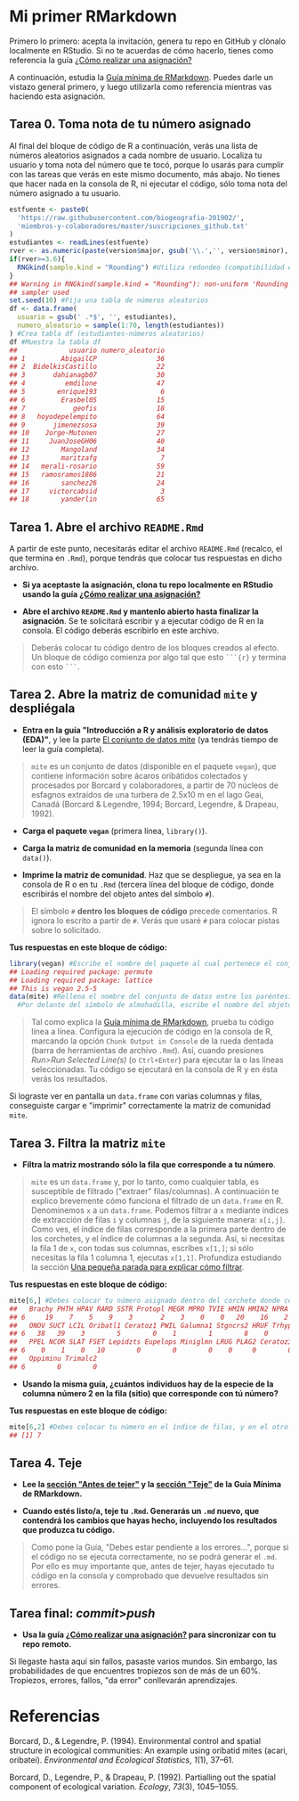 
<!-- Este .md fue generado a partir del .Rmd homónimo. Edítese el .Rmd -->
Mi primer RMarkdown
===================

Primero lo primero: acepta la invitación, genera tu repo en GitHub y clónalo localmente en RStudio. Si no te acuerdas de cómo hacerlo, tienes como referencia la guía [¿Cómo realizar una asignación?](https://github.com/biogeografia-201902/material-de-apoyo/blob/master/ref/como-hacer-una-asignacion.md)

A continuación, estudia la [Guía mínima de RMarkdown](https://github.com/biogeografia-201902/material-de-apoyo/blob/master/ref/guia-minima-de-rmarkdown.md). Puedes darle un vistazo general primero, y luego utilizarla como referencia mientras vas haciendo esta asignación.

Tarea 0. Toma nota de tu número asignado
----------------------------------------

Al final del bloque de código de R a continuación, verás una lista de números aleatorios asignados a cada nombre de usuario. Localiza tu usuario y toma nota del número que te tocó, porque lo usarás para cumplir con las tareas que verás en este mismo documento, más abajo. No tienes que hacer nada en la consola de R, ni ejecutar el código, sólo toma nota del número asignado a tu usuario.

``` r
estfuente <- paste0(
  'https://raw.githubusercontent.com/biogeografia-201902/',
  'miembros-y-colaboradores/master/suscripciones_github.txt'
)
estudiantes <- readLines(estfuente)
rver <- as.numeric(paste(version$major, gsub('\\.','', version$minor), sep = '.'))
if(rver>=3.6){
  RNGkind(sample.kind = "Rounding") #Utiliza redondeo (compatibilidad entre versiones de R)
}
## Warning in RNGkind(sample.kind = "Rounding"): non-uniform 'Rounding'
## sampler used
set.seed(10) #Fija una tabla de números aleatorios
df <- data.frame(
  usuario = gsub(' .*$', '', estudiantes),
  numero_aleatorio = sample(1:70, length(estudiantes))
) #Crea tabla df (estudiantes-números aleatorios)
df #Muestra la tabla df
##             usuario numero_aleatorio
## 1         AbigailCP               36
## 2  BidelkisCastillo               22
## 3       dahianagb07               30
## 4          emdilone               47
## 5        enrique193                6
## 6         Erasbel05               15
## 7            geofis               18
## 8   hoyodepelempito               64
## 9       jimenezsosa               39
## 10    Jorge-Mutonen               27
## 11     JuanJoseGH06               40
## 12        Mangoland               34
## 13        maritzafg                7
## 14   merali-rosario               59
## 15   ramosramos1886               21
## 16        sanchez26               24
## 17     victorcabsid                3
## 18        yanderlin               65
```

Tarea 1. Abre el archivo `README.Rmd`
-------------------------------------

A partir de este punto, necesitarás editar el archivo `README.Rmd` (recalco, el que termina en `.Rmd`), porque tendrás que colocar tus respuestas en dicho archivo.

-   **Si ya aceptaste la asignación, clona tu repo localmente en RStudio usando la guía [¿Cómo realizar una asignación?](https://github.com/biogeografia-201902/material-de-apoyo/blob/master/ref/como-hacer-una-asignacion.md)**

-   **Abre el archivo `README.Rmd` y mantenlo abierto hasta finalizar la asignación**. Se te solicitará escribir y a ejecutar código de R en la consola. El código deberás escribirlo en este archivo.

> Deberás colocar tu código dentro de los bloques creados al efecto. Un bloque de código comienza por algo tal que esto ```` ```{r} ```` y termina con esto ```` ``` ````.

Tarea 2. Abre la matriz de comunidad `mite` y despliégala
---------------------------------------------------------

-   **Entra en la guía "Introducción a R y análisis exploratorio de datos (EDA)"**, y lee la parte [El conjunto de datos mite](https://github.com/biogeografia-201902/material-de-apoyo/blob/master/ref/introduccion-a-r.md#el-conjunto-de-datos-mite) (ya tendrás tiempo de leer la guía completa).

> `mite` es un conjunto de datos (disponible en el paquete `vegan`), que contiene información sobre ácaros oribátidos colectados y procesados por Borcard y colaboradores, a partir de 70 núcleos de esfagnos extraídos de una turbera de 2.5x10 m en el lago Geai, Canadá (Borcard & Legendre, 1994; Borcard, Legendre, & Drapeau, 1992).

-   **Carga el paquete `vegan`** (primera línea, `library()`).

-   **Carga la matriz de comunidad en la memoria** (segunda línea con `data()`).

-   **Imprime la matriz de comunidad**. Haz que se despliegue, ya sea en la consola de R o en tu `.Rmd` (tercera línea del bloque de código, donde escribirás el nombre del objeto antes del símbolo `#`).

> El símbolo `#` **dentro los bloques de código** precede comentarios. R ignora lo escrito a partir de `#`. Verás que usaré `#` para colocar pistas sobre lo solicitado.

**Tus respuestas en este bloque de código:**

``` r
library(vegan) #Escribe el nombre del paquete al cual pertenece el conjunto de datos entre los paréntesis
## Loading required package: permute
## Loading required package: lattice
## This is vegan 2.5-5
data(mite) #Rellena el nombre del conjunto de datos entre los paréntesis
  #Por delante del símbolo de almohadilla, escribe el nombre del objeto
```

> Tal como explica la [Guía mínima de RMarkdown](https://github.com/biogeografia-201902/material-de-apoyo/blob/master/ref/guia-minima-de-rmarkdown.md), prueba tu código línea a línea. Configura la ejecución de código en la consola de R, marcando la opción `Chunk Output in Console` de la rueda dentada (barra de herramientas de archivo `.Rmd`). Así, cuando presiones *Run&gt;Run Selected Line(s)* (o `Ctrl+Enter`) para ejecutar la o las líneas seleccionadas. Tu código se ejecutará en la consola de R y en ésta verás los resultados.

Si lograste ver en pantalla un `data.frame` con varias columnas y filas, conseguiste cargar e "imprimir" correctamente la matriz de comunidad `mite`.

Tarea 3. Filtra la matriz `mite`
--------------------------------

-   **Filtra la matriz mostrando sólo la fila que corresponde a tu número**.

> `mite` es un `data.frame` y, por lo tanto, como cualquier tabla, es susceptible de filtrado ("extraer" filas/columnas). A continuación te explico brevemente cómo funciona el filtrado de un `data.frame` en R. Denominemos `x` a un `data.frame`. Podemos filtrar a `x` mediante índices de extracción de filas `i` y columnas `j`, de la siguiente manera: `x[i,j]`. Como ves, el índice de filas corresponde a la primera parte dentro de los corchetes, y el índice de columnas a la segunda. Así, si necesitas la fila 1 de `x`, con todas sus columnas, escribes `x[1,]`; si sólo necesitas la fila 1 columna 1, ejecutas `x[1,1]`. Profundiza estudiando la sección [Una pequeña parada para explicar cómo filtrar](https://github.com/biogeografia-201902/material-de-apoyo/blob/master/ref/introduccion-a-r.md#una-pequeña-parada-para-explicar-cómo-filtrar).

**Tus respuestas en este bloque de código:**

``` r
mite[6,] #Debes colocar tu número asignado dentro del corchete donde corresponda.
##   Brachy PHTH HPAV RARD SSTR Protopl MEGR MPRO TVIE HMIN HMIN2 NPRA TVEL
## 6     19    7    5    9    3       2    3    0    0   20    16    2   13
##   ONOV SUCT LCIL Oribatl1 Ceratoz1 PWIL Galumna1 Stgncrs2 HRUF Trhypch1
## 6   38   39    3        5        0    1        1        8    0        4
##   PPEL NCOR SLAT FSET Lepidzts Eupelops Miniglmn LRUG PLAG2 Ceratoz3
## 6    0    1    0   10        0        0        0    0     0        0
##   Oppiminu Trimalc2
## 6        0        0
```

-   **Usando la misma guía, ¿cuántos individuos hay de la especie de la columna número 2 en la fila (sitio) que corresponde con tú número?**

**Tus respuestas en este bloque de código:**

``` r
mite[6,2] #Debes colocar tu número en el índice de filas, y en el otro el de la columna. Lee la guía
## [1] 7
```

Tarea 4. Teje
-------------

-   **Lee la [sección "Antes de tejer"](https://github.com/biogeografia-201902/material-de-apoyo/blob/master/ref/guia-minima-de-rmarkdown.md#antes-de-tejer) y la [sección "Teje"](https://github.com/biogeografia-201902/material-de-apoyo/blob/master/ref/guia-minima-de-rmarkdown.md#teje) de la Guía Mínima de RMarkdown.**

-   **Cuando estés listo/a, teje tu `.Rmd`. Generarás un `.md` nuevo, que contendrá los cambios que hayas hecho, incluyendo los resultados que produzca tu código.**

> Como pone la Guía, "Debes estar pendiente a los errores...", porque si el código no se ejecuta correctamente, no se podrá generar el `.md`. Por ello es muy importante que, antes de tejer, hayas ejecutado tu código en la consola y comprobado que devuelve resultados sin errores.

Tarea final: *commit*&gt;*push*
-------------------------------

-   **Usa la guía [¿Cómo realizar una asignación?](https://github.com/biogeografia-201902/material-de-apoyo/blob/master/ref/como-hacer-una-asignacion.md) para sincronizar con tu repo remoto.**

Si llegaste hasta aquí sin fallos, pasaste varios mundos. Sin embargo, las probabilidades de que encuentres tropiezos son de más de un 60%. Tropiezos, errores, fallos, "da error" conllevarán aprendizajes.

Referencias
===========

Borcard, D., & Legendre, P. (1994). Environmental control and spatial structure in ecological communities: An example using oribatid mites (acari, oribatei). *Environmental and Ecological Statistics*, *1*(1), 37–61.

Borcard, D., Legendre, P., & Drapeau, P. (1992). Partialling out the spatial component of ecological variation. *Ecology*, *73*(3), 1045–1055.
